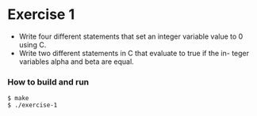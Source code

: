 # Exercise 1


* Write four different statements that set an integer variable value
to 0 using C.
* Write two different statements in C that evaluate to true if the in-
teger variables alpha and beta are equal.


### How to build and run

```console
$ make
$ ./exercise-1
```

